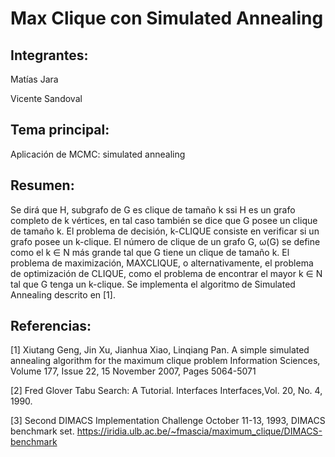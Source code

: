 # Max Clique con Simulated Annealing

## Integrantes:

Matías Jara

Vicente Sandoval

## Tema principal:

Aplicación de MCMC: simulated annealing

## Resumen:

Se dirá que H, subgrafo de G es clique de tamaño k ssi H es un grafo completo de k vértices, en tal caso también se dice que G posee un clique de tamaño k. El problema de decisión, k-CLIQUE consiste en verificar si un grafo posee un k-clique. El número de clique de un grafo G, ω(G) se define como el k ∈ N más grande tal que G tiene un clique de tamaño k. El problema de maximización, MAXCLIQUE, o alternativamente, el problema de optimización de CLIQUE, como el problema de encontrar el mayor k ∈ N tal que G tenga un k-clique. Se implementa el algoritmo de Simulated Annealing descrito en [1].

## Referencias:

[1] Xiutang Geng, Jin Xu, Jianhua Xiao, Linqiang Pan. A simple simulated annealing algorithm for the maximum clique problem Information Sciences, Volume 177, Issue 22, 15 November 2007, Pages 5064-5071

[2] Fred Glover Tabu Search: A Tutorial. Interfaces Interfaces,Vol. 20, No. 4, 1990.

[3] Second DIMACS Implementation Challenge October 11-13, 1993, DIMACS benchmark set. https://iridia.ulb.ac.be/~fmascia/maximum_clique/DIMACS-benchmark
